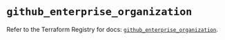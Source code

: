# `github_enterprise_organization`

Refer to the Terraform Registry for docs: [`github_enterprise_organization`](https://registry.terraform.io/providers/integrations/github/6.3.1/docs/resources/enterprise_organization).
